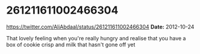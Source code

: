# 261211611002466304
https://twitter.com/AliAbdaal/status/261211611002466304
**Date:** 2012-10-24

That lovely feeling when you're really hungry and realise that you have a box of cookie crisp and milk that hasn't gone off yet
